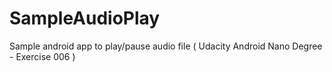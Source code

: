 # SampleAudioPlay
Sample android app to play/pause audio file ( Udacity Android Nano Degree - Exercise 006 )
